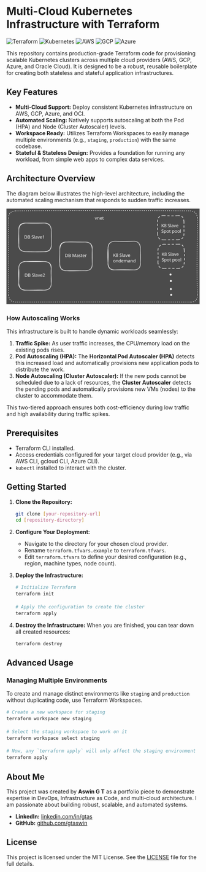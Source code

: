 # Multi-Cloud Kubernetes Infrastructure with Terraform

![Terraform](https://img.shields.io/badge/Terraform-%237B42BC.svg?style=for-the-badge&logo=terraform&logoColor=white)
![Kubernetes](https://img.shields.io/badge/Kubernetes-%23326CE5.svg?style=for-the-badge&logo=kubernetes&logoColor=white)
![AWS](https://img.shields.io/badge/AWS-%23FF9900.svg?style=for-the-badge&logo=amazon-aws&logoColor=white)
![GCP](https://img.shields.io/badge/GCP-%234285F4.svg?style=for-the-badge&logo=google-cloud&logoColor=white)
![Azure](https://img.shields.io/badge/Azure-%230078D4.svg?style=for-the-badge&logo=microsoft-azure&logoColor=white)

This repository contains production-grade Terraform code for provisioning scalable Kubernetes clusters across multiple cloud providers (AWS, GCP, Azure, and Oracle Cloud). It is designed to be a robust, reusable boilerplate for creating both stateless and stateful application infrastructures.

## Key Features

-   **Multi-Cloud Support:** Deploy consistent Kubernetes infrastructure on AWS, GCP, Azure, and OCI.
-   **Automated Scaling:** Natively supports autoscaling at both the Pod (HPA) and Node (Cluster Autoscaler) levels.
-   **Workspace Ready:** Utilizes Terraform Workspaces to easily manage multiple environments (e.g., `staging`, `production`) with the same codebase.
-   **Stateful & Stateless Design:** Provides a foundation for running any workload, from simple web apps to complex data services.

## Architecture Overview

The diagram below illustrates the high-level architecture, including the automated scaling mechanism that responds to sudden traffic increases.

![Cloud Infrastructure Architecture](./assets/architecture.svg)

### How Autoscaling Works

This infrastructure is built to handle dynamic workloads seamlessly:
1.  **Traffic Spike:** As user traffic increases, the CPU/memory load on the existing pods rises.
2.  **Pod Autoscaling (HPA):** The **Horizontal Pod Autoscaler (HPA)** detects this increased load and automatically provisions new application pods to distribute the work.
3.  **Node Autoscaling (Cluster Autoscaler):** If the new pods cannot be scheduled due to a lack of resources, the **Cluster Autoscaler** detects the pending pods and automatically provisions new VMs (nodes) to the cluster to accommodate them.

This two-tiered approach ensures both cost-efficiency during low traffic and high availability during traffic spikes.

## Prerequisites

-   Terraform CLI installed.
-   Access credentials configured for your target cloud provider (e.g., via AWS CLI, gcloud CLI, Azure CLI).
-   `kubectl` installed to interact with the cluster.

## Getting Started

1.  **Clone the Repository:**
    ```sh
    git clone [your-repository-url]
    cd [repository-directory]
    ```

2.  **Configure Your Deployment:**
    -   Navigate to the directory for your chosen cloud provider.
    -   Rename `terraform.tfvars.example` to `terraform.tfvars`.
    -   Edit `terraform.tfvars` to define your desired configuration (e.g., region, machine types, node count).

3.  **Deploy the Infrastructure:**
    ```sh
    # Initialize Terraform
    terraform init

    # Apply the configuration to create the cluster
    terraform apply
    ```

4.  **Destroy the Infrastructure:**
    When you are finished, you can tear down all created resources:
    ```sh
    terraform destroy
    ```

## Advanced Usage

### Managing Multiple Environments

To create and manage distinct environments like `staging` and `production` without duplicating code, use Terraform Workspaces.

```sh
# Create a new workspace for staging
terraform workspace new staging

# Select the staging workspace to work on it
terraform workspace select staging

# Now, any `terraform apply` will only affect the staging environment
terraform apply
```

## About Me

This project was created by **Aswin G T** as a portfolio piece to demonstrate expertise in DevOps, Infrastructure as Code, and multi-cloud architecture. I am passionate about building robust, scalable, and automated systems.

-   **LinkedIn:** [linkedin.com/in/gtas](https://www.linkedin.com/in/gtas)
-   **GitHub:** [github.com/gtaswin](https://github.com/gtaswin)

## License

This project is licensed under the MIT License. See the [LICENSE](LICENSE) file for the full details.